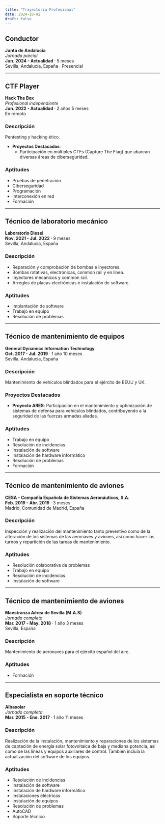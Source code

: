 ```yaml
---
title: "Trayectoria Profesional"
date: 2024-10-02
draft: false
---
```



## Conductor
**Junta de Andalucía**  
*Jornada parcial*  
**Jun. 2024 - Actualidad** · 5 meses  
Sevilla, Andalucía, España · Presencial  

---

## CTF Player
**Hack The Box**  
*Profesional independiente*  
**Jun. 2022 - Actualidad** · 2 años 5 meses  
En remoto  

### Descripción
Pentesting y hacking ético.
- **Proyectos Destacados**:
  - Participación en múltiples CTFs (Capture The Flag) que abarcan diversas áreas de ciberseguridad.

### Aptitudes
- Pruebas de penetración
- Ciberseguridad
- Programación
- Interconexión en red
- Formación  

---

## Técnico de laboratorio mecánico
**Laboratorio Diesel**  
**Nov. 2021 - Jul. 2022** · 9 meses  
Sevilla, Andalucía, España  

### Descripción
- Reparación y comprobación de bombas e inyectores.
- Bombas rotativas, electrónicas, common rail y en línea.
- Inyectores mecánicos y common rail.
- Arreglos de placas electrónicas e instalación de software.  

### Aptitudes
- Implantación de software
- Trabajo en equipo
- Resolución de problemas  

---

## Técnico de mantenimiento de equipos
**General Dynamics Information Technology**  
**Oct. 2017 - Jul. 2019** · 1 año 10 meses  
Sevilla, Andalucía, España  

### Descripción
Mantenimiento de vehículos blindados para el ejército de EEUU y UK.  

### Proyectos Destacados
- **Proyecto ARES**: Participación en el mantenimiento y optimización de sistemas de defensa para vehículos blindados, contribuyendo a la seguridad de las fuerzas armadas aliadas.

### Aptitudes
- Trabajo en equipo
- Resolución de incidencias
- Instalación de software
- Instalación de hardware informático
- Resolución de problemas
- Formación  

---

## Técnico de mantenimiento de aviones
**CESA - Compañía Española de Sistemas Aeronáuticos, S.A.**  
**Feb. 2019 - Abr. 2019** · 3 meses  
Madrid, Comunidad de Madrid, España  

### Descripción
Inspección y realización del mantenimiento tanto preventivo como de la alteración de los sistemas de las aeronaves y aviones, así como hacer los turnos y repartición de las tareas de mantenimiento.  

### Aptitudes
- Resolución colaborativa de problemas
- Trabajo en equipo
- Resolución de incidencias
- Instalación de software  

---

## Técnico de mantenimiento de aviones
**Maestranza Aérea de Sevilla (M.A.S)**  
*Jornada completa*  
**Mar. 2017 - May. 2018** · 1 año 3 meses  
Sevilla, España  

### Descripción
Mantenimiento de aeronaves para el ejército español del aire.  

### Aptitudes
- Formación  

---

## Especialista en soporte técnico
**Albasolar**  
*Jornada completa*  
**Mar. 2015 - Ene. 2017** · 1 año 11 meses  

### Descripción
Realización de la instalación, mantenimiento y reparaciones de los sistemas de captación de energía solar fotovoltaica de baja y mediana potencia, así como de las líneas y equipos auxiliares de control. También incluía la actualización del software de los equipos.  

### Aptitudes
- Resolución de incidencias
- Instalación de software
- Instalación de hardware informático
- Instalaciones eléctricas
- Instalación de equipos
- Resolución de problemas
- AutoCAD
- Soporte técnico
